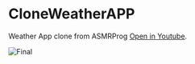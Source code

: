 # CloneWeatherAPP
Weather App clone from ASMRProg [Open in Youtube](https://www.youtube.com/watch?v=iILFBGm_I9M).


![Final](https://www.exemplo.com/imagem.jpg)
